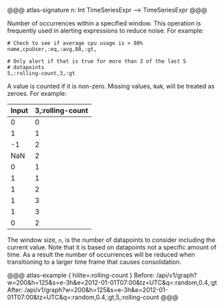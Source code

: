 @@@ atlas-signature
n: Int
TimeSeriesExpr
-->
TimeSeriesExpr
@@@

Number of occurrences within a specified window. This operation is frequently used in
alerting expressions to reduce noise. For example:

```
# Check to see if average cpu usage is > 80%
name,cpuUser,:eq,:avg,80,:gt,

# Only alert if that is true for more than 3 of the last 5
# datapoints
5,:rolling-count,3,:gt
```

A value is counted if it is non-zero. Missing values, `NaN`, will be treated as zeroes.
For example:

Input | 3,:rolling-count |
------|------------------|
0     | 0                |
1     | 1                |
-1    | 2                |
NaN   | 2                |
0     | 1                |
1     | 1                |
1     | 2                |
1     | 3                |
1     | 3                |
0     | 2                |

The window size, `n`, is the number of datapoints to consider including the current
value. Note that it is based on datapoints not a specific amount of time. As a result the
number of occurrences will be reduced when transitioning to a larger time frame that
causes consolidation.

@@@ atlas-example { hilite=:rolling-count }
Before: /api/v1/graph?w=200&h=125&s=e-3h&e=2012-01-01T07:00&tz=UTC&q=:random,0.4,:gt
After: /api/v1/graph?w=200&h=125&s=e-3h&e=2012-01-01T07:00&tz=UTC&q=:random,0.4,:gt,5,:rolling-count
@@@